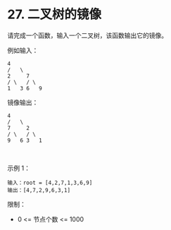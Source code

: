 # 27. 二叉树的镜像

请完成一个函数，输入一个二叉树，该函数输出它的镜像。

例如输入：
```
4
/   \
2     7
/ \   / \
1   3 6   9
```
镜像输出：
```
4
/   \
7     2
/ \   / \
9   6 3   1
```
 

示例 1：
```
输入：root = [4,2,7,1,3,6,9]
输出：[4,7,2,9,6,3,1]
```

限制：

+ 0 <= 节点个数 <= 1000


